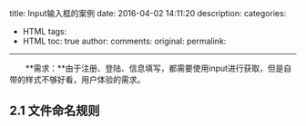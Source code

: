 title: Input输入框的案例
date: 2016-04-02 14:11:20
description: 
categories:
- HTML
tags:
- HTML
toc: true
author:
comments:
original:
permalink: 
---

　　**需求：**由于注册、登陆、信息填写，都需要使用input进行获取，但是自带的样式不够好看，用户体验的需求。

<!-- more -->

## 2.1  文件命名规则